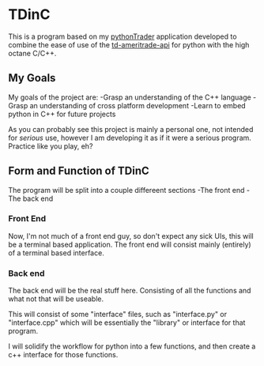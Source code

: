 # TDinC

This is a program based on my [pythonTrader](https://github.com/platypushunter/pythonTrader) application developed to combine the ease of use of the [td-ameritrade-api](https://github.com/areed1192/td-ameritrade-api) for python with the high octane C/C++.

## My Goals

My goals of the project are:
-Grasp an understanding of the C++ language
-Grasp an understanding of cross platform development
-Learn to embed python in C++ for future projects

As you can probably see this project is mainly a personal one, not intended for _serious_ use, however I am developing it as if it were a serious program. Practice like you play, eh?

## Form and Function of TDinC

The program will be split into a couple differeent sections
-The front end
-The back end

### Front End

Now, I'm not much of a front end guy, so don't expect any sick UIs, this will be a terminal based application. The front end will consist mainly (entirely) of a terminal based interface. 

### Back end
The back end will be the real stuff here. Consisting of all the functions and what not that will be useable. 

This will consist of some "interface" files, such as "interface.py" or "interface.cpp" which will be essentially the "library" or interface for that program. 

I will solidify the workflow for python into a few functions, and then create a c++ interface for those functions.
